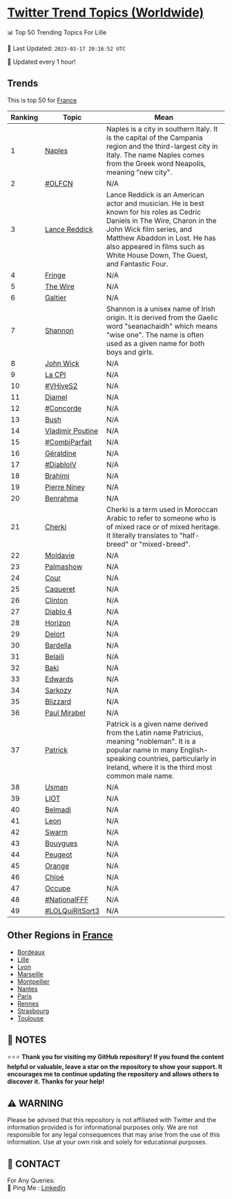 [Twitter Trend Topics (Worldwide)](https://github.com/ErcinDedeoglu/Twitter-Trend-Topics)
==========


📊 Top 50 Trending Topics For Lille

📆 Last Updated: `2023-03-17 20:16:52 UTC`

🔧 Updated every 1 hour!


## Trends

This is top 50 for [France](</France>)

| Ranking | Topic | Mean |
| ------- | ------------ | ------------ |
| 1 | [Naples](http://twitter.com/search?q=Naples) | Naples is a city in southern Italy. It is the capital of the Campania region and the third-largest city in Italy. The name Naples comes from the Greek word Neapolis, meaning "new city". |
| 2 | [#OLFCN](http://twitter.com/search?q=%23OLFCN) | N/A |
| 3 | [Lance Reddick](http://twitter.com/search?q=Lance+Reddick) | Lance Reddick is an American actor and musician. He is best known for his roles as Cedric Daniels in The Wire, Charon in the John Wick film series, and Matthew Abaddon in Lost. He has also appeared in films such as White House Down, The Guest, and Fantastic Four. |
| 4 | [Fringe](http://twitter.com/search?q=Fringe) | N/A |
| 5 | [The Wire](http://twitter.com/search?q=The+Wire) | N/A |
| 6 | [Galtier](http://twitter.com/search?q=Galtier) | N/A |
| 7 | [Shannon](http://twitter.com/search?q=Shannon) | Shannon is a unisex name of Irish origin. It is derived from the Gaelic word "seanachaidh" which means "wise one". The name is often used as a given name for both boys and girls. |
| 8 | [John Wick](http://twitter.com/search?q=John+Wick) | N/A |
| 9 | [La CPI](http://twitter.com/search?q=La+CPI) | N/A |
| 10 | [#VHiveS2](http://twitter.com/search?q=%23VHiveS2) | N/A |
| 11 | [Djamel](http://twitter.com/search?q=Djamel) | N/A |
| 12 | [#Concorde](http://twitter.com/search?q=%23Concorde) | N/A |
| 13 | [Bush](http://twitter.com/search?q=Bush) | N/A |
| 14 | [Vladimir Poutine](http://twitter.com/search?q=Vladimir+Poutine) | N/A |
| 15 | [#CombiParfait](http://twitter.com/search?q=%23CombiParfait) | N/A |
| 16 | [Géraldine](http://twitter.com/search?q=G%c3%a9raldine) | N/A |
| 17 | [#DiabloIV](http://twitter.com/search?q=%23DiabloIV) | N/A |
| 18 | [Brahimi](http://twitter.com/search?q=Brahimi) | N/A |
| 19 | [Pierre Niney](http://twitter.com/search?q=Pierre+Niney) | N/A |
| 20 | [Benrahma](http://twitter.com/search?q=Benrahma) | N/A |
| 21 | [Cherki](http://twitter.com/search?q=Cherki) | Cherki is a term used in Moroccan Arabic to refer to someone who is of mixed race or of mixed heritage. It literally translates to "half-breed" or "mixed-breed". |
| 22 | [Moldavie](http://twitter.com/search?q=Moldavie) | N/A |
| 23 | [Palmashow](http://twitter.com/search?q=Palmashow) | N/A |
| 24 | [Cour](http://twitter.com/search?q=Cour) | N/A |
| 25 | [Caqueret](http://twitter.com/search?q=Caqueret) | N/A |
| 26 | [Clinton](http://twitter.com/search?q=Clinton) | N/A |
| 27 | [Diablo 4](http://twitter.com/search?q=Diablo+4) | N/A |
| 28 | [Horizon](http://twitter.com/search?q=Horizon) | N/A |
| 29 | [Delort](http://twitter.com/search?q=Delort) | N/A |
| 30 | [Bardella](http://twitter.com/search?q=Bardella) | N/A |
| 31 | [Belaili](http://twitter.com/search?q=Belaili) | N/A |
| 32 | [Baki](http://twitter.com/search?q=Baki) | N/A |
| 33 | [Edwards](http://twitter.com/search?q=Edwards) | N/A |
| 34 | [Sarkozy](http://twitter.com/search?q=Sarkozy) | N/A |
| 35 | [Blizzard](http://twitter.com/search?q=Blizzard) | N/A |
| 36 | [Paul Mirabel](http://twitter.com/search?q=Paul+Mirabel) | N/A |
| 37 | [Patrick](http://twitter.com/search?q=Patrick) | Patrick is a given name derived from the Latin name Patricius, meaning "nobleman". It is a popular name in many English-speaking countries, particularly in Ireland, where it is the third most common male name. |
| 38 | [Usman](http://twitter.com/search?q=Usman) | N/A |
| 39 | [LIOT](http://twitter.com/search?q=LIOT) | N/A |
| 40 | [Belmadi](http://twitter.com/search?q=Belmadi) | N/A |
| 41 | [Leon](http://twitter.com/search?q=Leon) | N/A |
| 42 | [Swarm](http://twitter.com/search?q=Swarm) | N/A |
| 43 | [Bouygues](http://twitter.com/search?q=Bouygues) | N/A |
| 44 | [Peugeot](http://twitter.com/search?q=Peugeot) | N/A |
| 45 | [Orange](http://twitter.com/search?q=Orange) | N/A |
| 46 | [Chloé](http://twitter.com/search?q=Chlo%c3%a9) | N/A |
| 47 | [Occupe](http://twitter.com/search?q=Occupe) | N/A |
| 48 | [#NationalFFF](http://twitter.com/search?q=%23NationalFFF) | N/A |
| 49 | [#LOLQuiRitSort3](http://twitter.com/search?q=%23LOLQuiRitSort3) | N/A |



## Other Regions in [France](</France>)

* [Bordeaux](</France/Bordeaux.md>)
* [Lille](</France/Lille.md>)
* [Lyon](</France/Lyon.md>)
* [Marseille](</France/Marseille.md>)
* [Montpellier](</France/Montpellier.md>)
* [Nantes](</France/Nantes.md>)
* [Paris](</France/Paris.md>)
* [Rennes](</France/Rennes.md>)
* [Strasbourg](</France/Strasbourg.md>)
* [Toulouse](</France/Toulouse.md>)



## 📝 NOTES

⭐⭐⭐ **Thank you for visiting my GitHub repository! If you found the content helpful or valuable, leave a star on the repository to show your support. It encourages me to continue updating the repository and allows others to discover it. Thanks for your help!**


## ⚠️ WARNING

Please be advised that this repository is not affiliated with Twitter and the information provided is for informational purposes only. We are not responsible for any legal consequences that may arise from the use of this information. Use at your own risk and solely for educational purposes.


## 📨 CONTACT

 For Any Queries:  
            🏓 Ping Me : [LinkedIn](https://www.linkedin.com/in/ercindedeoglu/)
